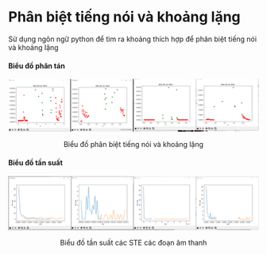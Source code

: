 <h1>Phân biệt tiếng nói và khoảng lặng</h1>
Sử dụng ngôn ngữ python để tìm ra khoảng thích hợp để phân biệt tiếng nói và khoảng lặng
<br>
<h4>Biểu đồ phân tán</h4>
<img width="1440" alt="image" src="https://github.com/tinh2406/baitap1/blob/master/phanbiet1.png">
<p align="center">Biểu đồ phân biệt tiếng nói và khoảng lặng</p>
<h4>Biểu đồ tần suất</h4>
<img width="1440" alt="image" src="https://github.com/tinh2406/baitap1/blob/master/bieudotansuat1.png">
<p align="center">Biểu đồ tần suất các STE các đoạn âm thanh</p>

